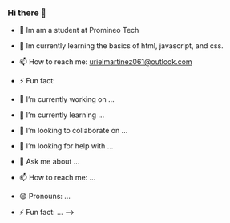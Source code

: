### Hi there 👋

- 🔭 Im am a student at Promineo Tech

- 🌱 Im currently learning the basics of html, javascript, and css.

- 📫 How to reach me: urielmartinez061@outlook.com

- ⚡ Fun fact:

 
 
 
- 🔭 I’m currently working on ...
- 🌱 I’m currently learning ...
- 👯 I’m looking to collaborate on ...
- 🤔 I’m looking for help with ...
- 💬 Ask me about ...
- 📫 How to reach me: ...
- 😄 Pronouns: ...
- ⚡ Fun fact: ...
-->
